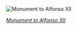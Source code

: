 
![Monument to Alfonso XII](https://upload.wikimedia.org/wikipedia/commons/thumb/4/4e/Monumento_a_Alfonso_XII_de_Espa%C3%B1a_en_los_Jardines_del_Retiro_-_04.jpg/750px-Monumento_a_Alfonso_XII_de_Espa%C3%B1a_en_los_Jardines_del_Retiro_-_04.jpg)

*[Monument to Alfonso XII](https://wikipedia.org/wiki/File:Monumento_a_Alfonso_XII_de_Espa%C3%B1a_en_los_Jardines_del_Retiro_-_04.jpg)*
